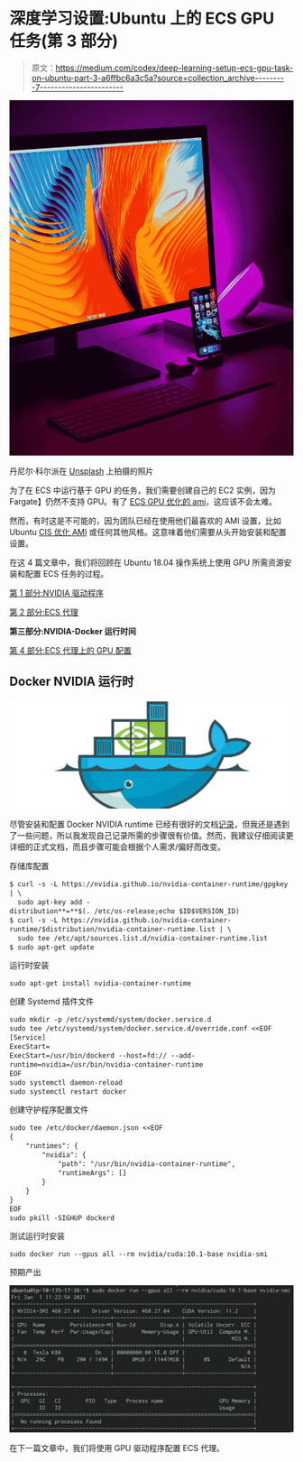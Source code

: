 # 深度学习设置:Ubuntu 上的 ECS GPU 任务(第 3 部分)

> 原文：<https://medium.com/codex/deep-learning-setup-ecs-gpu-task-on-ubuntu-part-3-a6ffbc6a3c5a?source=collection_archive---------7----------------------->

![](img/38c178c22ef96afe64d9cdb4b0411579.png)

丹尼尔·科尔派在 [Unsplash](https://unsplash.com?utm_source=medium&utm_medium=referral) 上拍摄的照片

为了在 ECS 中运行基于 GPU 的任务，我们需要创建自己的 EC2 实例，因为 Fargate】仍然不支持 GPU。有了 [ECS GPU 优化的 ami](https://docs.aws.amazon.com/AmazonECS/latest/developerguide/ecs-gpu.html)，这应该不会太难。

然而，有时这是不可能的，因为团队已经在使用他们最喜欢的 AMI 设置，比如 Ubuntu [CIS 优化 AMI](https://aws.amazon.com/marketplace/seller-profile?id=dfa1e6a8-0b7b-4d35-a59c-ce272caee4fc) 或任何其他风格。这意味着他们需要从头开始安装和配置设置。

在这 4 篇文章中，我们将回顾在 Ubuntu 18.04 操作系统上使用 GPU 所需资源安装和配置 ECS 任务的过程。

[第 1 部分:NVIDIA 驱动程序](https://michael-41345.medium.com/deep-learning-setup-ecs-gpu-task-on-ubuntu-part-1-87933804c050)

[第 2 部分:ECS 代理](https://michael-41345.medium.com/deep-learning-setup-ecs-gpu-task-on-ubuntu-part-2-1c7abd6d14ad)

**第三部分:NVIDIA-Docker 运行时间**

[第 4 部分:ECS 代理上的 GPU 配置](/codex/deep-learning-setup-ecs-gpu-task-on-ubuntu-part-4-46c364d1b556)

## Docker NVIDIA 运行时

![](img/33724d35ae21318a2a234e79dc3326c6.png)

尽管安装和配置 Docker NVIDIA runtime 已经有很好的文档[记录](https://github.com/nvidia/nvidia-container-runtime)，但我还是遇到了一些问题，所以我发现自己记录所需的步骤很有价值。然而，我建议仔细阅读更详细的正式文档，而且步骤可能会根据个人需求/偏好而改变。

存储库配置

```
$ curl -s -L https://nvidia.github.io/nvidia-container-runtime/gpgkey | \
  sudo apt-key add -
distribution**=**$(. /etc/os-release;echo $ID$VERSION_ID)
$ curl -s -L https://nvidia.github.io/nvidia-container-runtime/$distribution/nvidia-container-runtime.list | \
  sudo tee /etc/apt/sources.list.d/nvidia-container-runtime.list
$ sudo apt-get update
```

运行时安装

```
sudo apt-get install nvidia-container-runtime
```

创建 Systemd 插件文件

```
sudo mkdir -p /etc/systemd/system/docker.service.d
sudo tee /etc/systemd/system/docker.service.d/override.conf <<EOF
[Service]
ExecStart=
ExecStart=/usr/bin/dockerd --host=fd:// --add-runtime=nvidia=/usr/bin/nvidia-container-runtime
EOF
sudo systemctl daemon-reload
sudo systemctl restart docker
```

创建守护程序配置文件

```
sudo tee /etc/docker/daemon.json <<EOF
{
    "runtimes": {
        "nvidia": {
            "path": "/usr/bin/nvidia-container-runtime",
            "runtimeArgs": []
        }
    }
}
EOF
sudo pkill -SIGHUP dockerd
```

测试运行时安装

```
sudo docker run --gpus all --rm nvidia/cuda:10.1-base nvidia-smi
```

预期产出

![](img/db0febefe808ab9f950568072ab8e67b.png)

在下一篇文章中，我们将使用 GPU 驱动程序配置 ECS 代理。